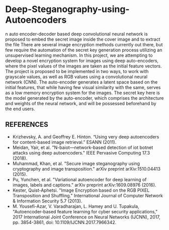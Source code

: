 # Deep-Steganography-using-Autoencoders
n auto encoder-decoder based deep convolutional neural network is proposed to embed the secret image inside the cover image and to extract the file
There are several image encryption methods currently out there, but few require the automation of the secret key generation process utilizing an unsupervised learning mechanism. In this project, we are attempting to develop a novel encryption system for images using deep auto-encoders, where the pixel values of the images are taken as the initial feature vectors. The project is proposed to be implemented in two ways, to work with grayscale values, as well as RGB values using a convolutional neural network (CNN). The auto-encoder generates a latent space based on the initial features, that while having few visual similarity with the same, serves as a low memory encryption system for the images. The secret key here is the model generated by the auto-encoder, which comprises the architecture and weights of the neural network, and will be possessed beforehand by the end users.

## REFERENCES
<ul>
<li>Krizhevsky, A. and Geoffrey E. Hinton. “Using very deep autoencoders for content-based image retrieval.” ESANN (2011). </li>         	
<li>Meidan, Yair, et al. "N-baiot—network-based detection of iot botnet attacks using deep autoencoders." IEEE Pervasive Computing 17.3 (2018).</li>
<li>Muhammad, Khan, et al. "Secure image steganography using cryptography and image transposition." arXiv preprint arXiv:1510.04413 (2015).</li>
<li>Pu, Yunchen, et al. "Variational autoencoder for deep learning of images, labels and captions." arXiv preprint arXiv:1609.08976 (2016).</li>
<li>Kester, Quist-Aphetsi. "Image Encryption based on the RGB PIXEL Transposition and Shuffling." International Journal of Computer Network & Information Security 5.7 (2013).</li>
<li>M. Yousefi-Azar, V. Varadharajan, L. Hamey and U. Tupakula, "Autoencoder-based feature learning for cyber security applications," 2017 International Joint Conference on Neural Networks (IJCNN), 2017, pp. 3854-3861, doi: 10.1109/IJCNN.2017.7966342.</li>
</ul>

